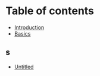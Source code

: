 # Table of contents

* [Introduction](README.md)
* [Basics](untitled.md)

## s

* [Untitled](s/untitled.md)

